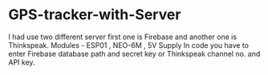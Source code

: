 # GPS-tracker-with-Server
I had use two different server first one is Firebase and another one is Thinkspeak.
Modules - ESP01 , NEO-6M , 5V Supply
In code you have to enter Firebase database path and secret key or Thinkspeak channel no. and API key.
